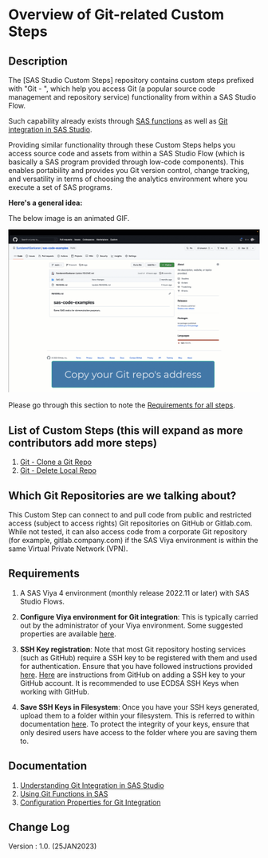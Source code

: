# Overview of Git-related Custom Steps

## Description

The [SAS Studio Custom Steps] repository contains custom steps prefixed with "Git - ", which help you access Git (a popular source code management and repository service) functionality from within a SAS Studio Flow.

Such capability already exists through [SAS functions](https://documentation.sas.com/?cdcId=pgmsascdc&cdcVersion=default&docsetId=lefunctionsref&docsetTarget=n10pxql65jtf4sn11m3d6jzcrgcz.htm) as well as [Git integration in SAS Studio](https://documentation.sas.com/?cdcId=webeditorcdc&cdcVersion=default&docsetId=webeditorug&docsetTarget=p0puc7muifjjycn1uemlm9lj1jkt.htm).

Providing similar functionality through these Custom Steps helps you access source code and assets from within a SAS Studio Flow (which is basically a SAS program provided through low-code components).  This enables portability and provides you Git version control, change tracking, and versatility in terms of choosing the analytics environment where you execute a set of SAS programs.   

**Here's a general idea:**

The below image is an animated GIF.

![Demonstrate Git Functions](./img/demonstrate-git-functions.gif)

Please go through this section to note the [Requirements for all steps](#requirements). 

## List of Custom Steps (this will expand as more contributors add more steps)

1. [Git - Clone a Git Repo](./README.md)
2. [Git - Delete Local Repo](../Git%20-%20Delete%20Local%20Repo/README.md)

## Which Git Repositories are we talking about?

This Custom Step can connect to and pull code from public and restricted access (subject to access rights) Git repositories on GitHub or Gitlab.com. While not tested, it can also access code from a corporate Git repository (for example, gitlab.company.com) if the SAS Viya environment is within the same Virtual Private Network (VPN).

## Requirements

1. A SAS Viya 4 environment (monthly release 2022.11 or later) with SAS Studio Flows.

2. **Configure Viya environment for Git integration**: This is typically carried out by the administrator of your Viya environment. Some suggested properties are available [here](https://go.documentation.sas.com/doc/en/sasstudiocdc/v_035/webeditorcdc/webeditorag/p1a2vn20wzwkumn1freonkz81mx5.htm).

3. **SSH Key registration**: Note that most Git repository hosting services (such as GitHub) require a SSH key to be registered with them and used for authentication. Ensure that you have followed instructions provided [here](https://go.documentation.sas.com/doc/en/sasstudiocdc/default/webeditorcdc/webeditorug/p0urbfmbb9lkpdn15yzavxdk1lgk.htm). [Here](https://docs.github.com/en/authentication/connecting-to-github-with-ssh/adding-a-new-ssh-key-to-your-github-account) are instructions from GitHub on adding a SSH key to your GitHub account. It is recommended to use ECDSA SSH Keys when working with GitHub.

4. **Save SSH Keys in Filesystem**: Once you have your SSH keys generated, upload them to a folder within your filesystem. This is referred to within documentation [here](https://go.documentation.sas.com/doc/en/sasstudiocdc/v_035/webeditorcdc/webeditorug/p0urbfmbb9lkpdn15yzavxdk1lgk.htm).  To protect the integrity of your keys, ensure that only desired users have access to the folder where you are saving them to.

## Documentation
1. [Understanding Git Integration in SAS Studio](https://go.documentation.sas.com/doc/en/sasstudiocdc/default/webeditorcdc/webeditorug/p0puc7muifjjycn1uemlm9lj1jkt.htm)
2. [Using Git Functions in SAS](https://go.documentation.sas.com/doc/en/pgmsascdc/default/lefunctionsref/n1mlc3f9w9zh9fn13qswiq6hrta0.htm)
3. [Configuration Properties for Git Integration](https://go.documentation.sas.com/doc/en/sasstudiocdc/default/webeditorcdc/webeditorag/p1a2vn20wzwkumn1freonkz81mx5.htm)

## Change Log
Version : 1.0.   (25JAN2023)

